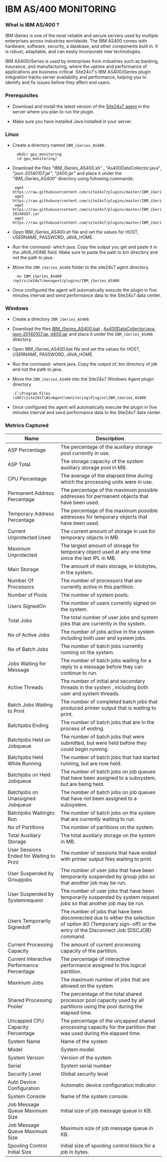 # IBM AS/400 MONITORING

### What is IBM AS/400 ?

IBM iSeries is one of the most reliable and secure servers used by multiple enterprises across industries worldwide. The IBM AS400 comes with hardware, software, security, a database, and other components built in. It is robust, adaptable, and can easily incorporate new technologies. 
 
IBM AS400/iSeries is used by enterprises from industries such as banking, insurance, and manufacturing, where the uptime and performance of applications are business-critical. Site24x7's IBM AS400/iSeries plugin integration tracks server availability and performance, helping you to identify and fix issues before they affect end users.

### Prerequisites

- Download and install the latest version of the [Site24x7 agent](https://www.site24x7.com/app/client#/admin/inventory/add-monitor) in the server where you plan to run the plugin.

- Make sure you have installed Java installed in your server.

### Linux

- Create a directory named `IBM_iSeries_AS400`.

 		mkdir gpu_monitoring
  		cd gpu_monitoring/
		
- Download the files "IBM_iSeries_AS400.sh" , "As400DataCollector.java", "json-20140107.jar", "jt400.jar" and place it under the "IBM_iSeries_AS400" directory using following commands:
  	```
  	 wget https://raw.githubusercontent.com/site24x7/plugins/master/IBM_iSeries_AS400/IBM_iSeries_AS400.sh
  	 wget https://raw.githubusercontent.com/site24x7/plugins/master/IBM_iSeries_AS400/As400DataCollector.java
  	 wget https://raw.githubusercontent.com/site24x7/plugins/master/IBM_iSeries_AS400/json-20140107.jar
  	 wget https://raw.githubusercontent.com/site24x7/plugins/master/IBM_iSeries_AS400/jt400.jar
   	```
- Open IBM_iSeries_AS400.sh file and set the values for HOST, USERNAME, PASSWORD, JAVA_HOME.

- Run the command- which java. Copy the output you get and paste it in the JAVA_HOME field. Make sure to paste the path to bin directory and not the path to java.

- Move the `IBM_iSeries_AS400` folder to the site24x7 agent directory.
	```
	  mv IBM_iSeries_AS400 /opt/site24x7/monagent/plugins/IBM_iSeries_AS400
	```
- Once configured the agent will automatically execute the plugin in five minutes interval and send performance data to the Site24x7 data center.


### Windows

- Create a directory `IBM_iSeries_AS400`. 

- Download the files [IBM_iSeries_AS400.bat](https://github.com/site24x7/plugins/blob/master/IBM_iSeries_AS400/IBM_iSeries_AS400.bat) , [As400DataCollector.java](https://github.com/site24x7/plugins/blob/master/IBM_iSeries_AS400/As400DataCollector.java), [json-20140107.jar](https://github.com/site24x7/plugins/blob/master/IBM_iSeries_AS400/json-20140107.jar), [jt400.jar](https://github.com/site24x7/plugins/blob/master/IBM_iSeries_AS400/jt400.jar) and place it under the `IBM_iSeries_AS400` directory.

- Open IBM_iSeries_AS400.bat file and set the values for HOST, USERNAME, PASSWORD, JAVA_HOME.

- Run the command- where java. Copy the output of, bin directory of jdk and not the path to java.

- Move the `IBM_iSeries_AS400` into the Site24x7 Windows Agent plugin directory.
	```
	 C:\Program Files (x86)\Site24x7\WinAgent\monitoring\Plugins\IBM_iSeries_AS400
	```
- Once configured the agent will automatically execute the plugin in five minutes interval and send performance data to the Site24x7 data center.

### Metrics Captured

Name		        			| Description
---         					|   ---
ASP Percentage 					|	 The percentage of the auxiliary storage pool currently in use.
ASP Total 					|	 The storage capacity of the system auxiliary storage pool in MB.
CPU Percentage 					|	 The average of the elapsed time during which the processing units were in use.
Permanent Address Percentage 			|	 The percentage of the maximum possible addresses for permanent objects that have been used.
Temporary Address Percentage 			|	 The percentage of the maximum possible addresses for temporary objects that have been used.
Current Unprotected Used 			|	 The current amount of storage in use for temporary objects in MB.
Maximum Unprotected 				|	 The largest amount of storage for temporary object used at any one time since the last IPL in MB.
Main Storage 					|	 The amount of main storage, in kilobytes, in the system.
Number Of Processors 				|	 The number of processors that are currently active in this partition.
Number of Pools 				|	 The number of system pools.
Users SignedOn 					|	 The number of users currently signed on the system.
Total Jobs 					|	The total number of user jobs and system jobs that are currently in the system.
No of Active Jobs 				|	 The number of jobs active in the system including both user and system jobs.
No of Batch Jobs 				|	 The number of batch jobs currently running on the system.
Jobs Waiting for Message 			|	 The number of batch jobs waiting for a reply to a message before they can continue to run.
Active Threads 					|	 The number of initial and secondary threads in the system , including both user and system threads.
Batch Jobs Waiting to Print 			|	 The number of completed batch jobs that produced printer output that is waiting to print.
Batchjobs Ending 				|	 The number of batch jobs that are in the process of ending.
Batchjobs Held on Jobqueue 			|	 The number of batch jobs that were submitted, but were held before they could begin running.
Batchjobs Held While Running 			|	 The number of batch jobs that had started running, but are now held.
Batchjobs on Held Jobqueue 			|	 The number of batch jobs on job queues that have been assigned to a subsystem, but are being held.
Batchjobs on Unassigned Jobqueue 		|	 The number of batch jobs on job queues that have not been assigned to a subsystem.
Batchjobs Waitingto Run 			|	 The number of batch jobs on the system that are currently waiting to run.
No of Partitions 				|	 The number of partitions on the system.
Total Auxiliary Storage 			|	 The total auxiliary storage on the system in MB.
User Sessions Ended for Waiting to Print	|	 The number of sessions that have ended with printer output files waiting to print.
User Suspended by Groupjobs 			|	 The number of user jobs that have been temporarily suspended by group jobs so that another job may be run.
User Suspended by Systemrequest 		|	 The number of user jobs that have been temporarily suspended by system request jobs so that another job may be run.
Users Temporarily Signedoff 			|	 The number of jobs that have been disconnected due to either the selection of option 80 (Temporary sign-off) or the entry of the Disconnect Job (DSCJOB) command.
Current Processing Capacity 			|	 The amount of current processing capacity of the partition.
Current Interactive Performance Percentage 	|	 The percentage of interactive performance assigned to this logical partition.
Maximum Jobs 					|	 The maximum number of jobs that are allowed on the system.
Shared Processing Pooler 			|	 The percentage of the total shared processor pool capacity used by all partitions using the pool during the elapsed time.
Uncapped CPU Capacity Percentage 		|	 The percentage of the uncapped shared processing capacity for the partition that was used during the elapsed time.
System Name					|	 Name of the system
Model 						|	 System model.
System Version  				|	  Version of the system
Serial 						|	 System serial number
Security Level					|	 Global security level
Auto Device Configuration 			|	 Automatic device configuration indicator. 
System Console 					|	 Name of the system console.
Job Message Queue Maximum Size 			|	 Initial size of job message queue in KB. 
Job Message Queue Maximum Size 			|	 Maximum size of job message queue in KB.
Spooling Control Initial Size 			|	 Initial size of spooling control block for a job in bytes.
    
